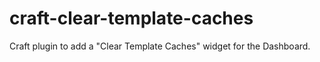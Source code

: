 # craft-clear-template-caches
Craft plugin to add a "Clear Template Caches" widget for the Dashboard.
